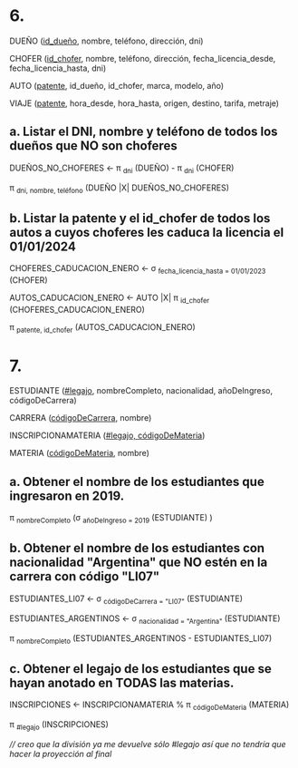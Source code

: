 # 6.

DUEÑO (<ins>id_dueño</ins>, nombre, teléfono, dirección, dni)

CHOFER (<ins>id_chofer</ins>, nombre, teléfono, dirección, fecha_licencia_desde, fecha_licencia_hasta, dni)

AUTO (<ins>patente</ins>, id_dueño, id_chofer, marca, modelo, año)

VIAJE (<ins>patente</ins>, hora_desde, hora_hasta, origen, destino, tarifa, metraje)

## a. Listar el DNI, nombre y teléfono de todos los dueños que NO son choferes

DUEÑOS_NO_CHOFERES <- π <sub>dni</sub> (DUEÑO) - π <sub>dni</sub> (CHOFER)

π <sub>dni, nombre, teléfono</sub> (DUEÑO |X| DUEÑOS_NO_CHOFERES)

## b. Listar la patente y el id_chofer de todos los autos a cuyos choferes les caduca la licencia el 01/01/2024

CHOFERES_CADUCACION_ENERO <- σ <sub>fecha_licencia_hasta = 01/01/2023</sub> (CHOFER)

AUTOS_CADUCACION_ENERO <- AUTO |X| π <sub>id_chofer</sub> (CHOFERES_CADUCACION_ENERO)

π <sub>patente, id_chofer</sub> (AUTOS_CADUCACION_ENERO)

# 7.

ESTUDIANTE (<ins>#legajo</ins>, nombreCompleto, nacionalidad, añoDeIngreso, códigoDeCarrera)

CARRERA (<ins>códigoDeCarrera</ins>, nombre)

INSCRIPCIONAMATERIA (<ins>#legajo, códigoDeMateria</ins>)

MATERIA (<ins>códigoDeMateria</ins>, nombre)

## a. Obtener el nombre de los estudiantes que ingresaron en 2019.

π <sub>nombreCompleto</sub> (σ <sub>añoDeIngreso = 2019</sub> (ESTUDIANTE) )

## b. Obtener el nombre de los estudiantes con nacionalidad "Argentina" que NO estén en la carrera con código "LI07"

ESTUDIANTES_LI07 <- σ <sub>códigoDeCarrera = "LI07"</sub> (ESTUDIANTE)

ESTUDIANTES_ARGENTINOS <- σ <sub>nacionalidad = "Argentina"</sub> (ESTUDIANTE)

π <sub>nombreCompleto</sub> (ESTUDIANTES_ARGENTINOS - ESTUDIANTES_LI07)

## c. Obtener el legajo de los estudiantes que se hayan anotado en TODAS las materias.

INSCRIPCIONES <- INSCRIPCIONAMATERIA % π <sub>códigoDeMateria</sub> (MATERIA)

π <sub>#legajo</sub> (INSCRIPCIONES)

*// creo que la división ya me devuelve sólo #legajo así que no tendría que hacer la proyección al final*